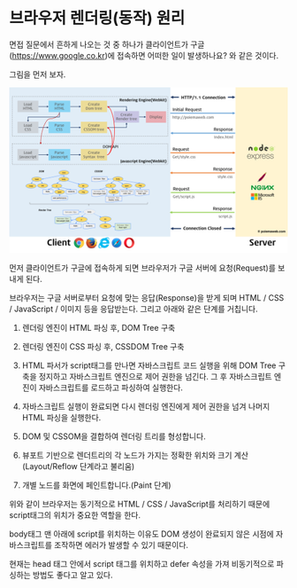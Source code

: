 # 브라우저 렌더링(동작) 원리

면접 질문에서 흔하게 나오는 것 중 하나가 클라이언트가 구글(https://www.google.co.kr)에 접속하면 어떠한 일이 발생하나요? 와 같은 것이다.<br>

그림을 먼저 보자.<br>

![FrontEnd 01](../../../Image/frontend-01.png)<br>

먼저 클라이언트가 구글에 접속하게 되면 브라우저가 구글 서버에 요청(Request)를 보내게 된다.<br>

브라우저는 구글 서버로부터 요청에 맞는 응답(Response)을 받게 되며 HTML / CSS / JavaScript / 이미지 등을 응답받는다. 그리고 아래와 같은 단계를 거칩니다.<br>

1. 렌더링 엔진이 HTML 파싱 후, DOM Tree 구축<br>

2. 렌더링 엔진이 CSS 파싱 후, CSSDOM Tree 구축<br>

3. HTML 파서가 script태그를 만나면 자바스크립트 코드 실행을 위해 DOM Tree 구축을 정지하고 자바스크립트 엔진으로 제어 권한을 넘긴다. 그 후 자바스크립트 엔진이 자바스크립트를 로드하고 파싱하여 실행한다.<br>

4. 자바스크립트 실행이 완료되면 다시 렌더링 엔진에게 제어 권한을 넘겨 나머지 HTML 파싱을 실행한다.<br>

5. DOM 및 CSSOM을 결합하여 렌더링 트리를 형성합니다.<br>

6. 뷰포트 기반으로 렌더트리의 각 노드가 가지는 정확한 위치와 크기 계산(Layout/Reflow 단계라고 불리움)<br>

7. 개별 노드를 화면에 페인트합니다.(Paint 단계)<br>

위와 같이 브라우저는 동기적으로 HTML / CSS / JavaScript를 처리하기 때문에 script태그의 위치가 중요한 역할을 한다.<br>

body태그 맨 아래에 script를 위치하는 이유도 DOM 생성이 완료되지 않은 시점에 자바스크립트를 조작하면 에러가 발생할 수 있기 때문이다.<br>

현재는 head 태그 안에서 script 태그를 위치하고 defer 속성을 가져 비동기적으로 파싱하는 방법도 좋다고 알고 있다.<br>

